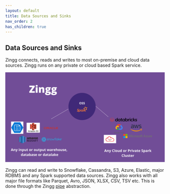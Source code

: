 ```yaml
---
layout: default
title: Data Sources and Sinks
nav_order: 2
has_children: true
---
```



## Data Sources and Sinks

Zingg connects, reads and writes to most on-premise and cloud data sources. Zingg runs on any private or cloud based Spark service. 

![zinggConnectors](/assets/zinggOSS.png)


Zingg can read and write to Snowflake, Cassandra, S3, Azure, Elastic, major RDBMS and any Spark supported data sources. Zingg also works with all major file formats like Parquet, Avro, JSON, XLSX, CSV, TSV etc. This is done through the Zingg [pipe](pipes.md) abstraction.  